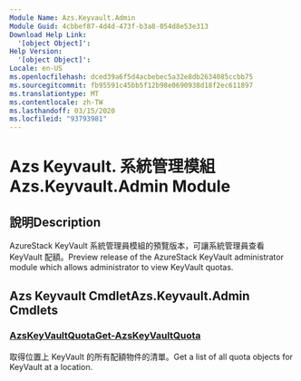 ```yaml
---
Module Name: Azs.Keyvault.Admin
Module Guid: 4cbbef87-4d4d-473f-b3a8-054d8e53e313
Download Help Link:
  '[object Object]': 
Help Version:
  '[object Object]': 
Locale: en-US
ms.openlocfilehash: dced39a6f5d4acbebec5a32e8db2634085ccbb75
ms.sourcegitcommit: fb95591c45bb5f12b98e0690938d18f2ec611897
ms.translationtype: MT
ms.contentlocale: zh-TW
ms.lasthandoff: 03/15/2020
ms.locfileid: "93793981"
---
```

# <span data-ttu-id="082b6-101">Azs Keyvault. 系統管理模組</span><span class="sxs-lookup"><span data-stu-id="082b6-101">Azs.Keyvault.Admin Module</span></span>
## <span data-ttu-id="082b6-102">說明</span><span class="sxs-lookup"><span data-stu-id="082b6-102">Description</span></span>
<span data-ttu-id="082b6-103">AzureStack KeyVault 系統管理員模組的預覽版本，可讓系統管理員查看 KeyVault 配額。</span><span class="sxs-lookup"><span data-stu-id="082b6-103">Preview release of the AzureStack KeyVault administrator module which allows administrator to view KeyVault quotas.</span></span> 

## <span data-ttu-id="082b6-104">Azs Keyvault Cmdlet</span><span class="sxs-lookup"><span data-stu-id="082b6-104">Azs.Keyvault.Admin Cmdlets</span></span>
### [<span data-ttu-id="082b6-105">AzsKeyVaultQuota</span><span class="sxs-lookup"><span data-stu-id="082b6-105">Get-AzsKeyVaultQuota</span></span>](Get-AzsKeyVaultQuota.md)
<span data-ttu-id="082b6-106">取得位置上 KeyVault 的所有配額物件的清單。</span><span class="sxs-lookup"><span data-stu-id="082b6-106">Get a list of all quota objects for KeyVault at a location.</span></span>

